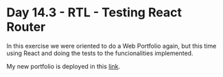 # Day 14.3 - RTL - Testing React Router

In this exercise we were oriented to do a Web Portfolio again, but this time using React and doing the tests to the funcionalities implemented.

My new portfolio is deployed in this [link]().
